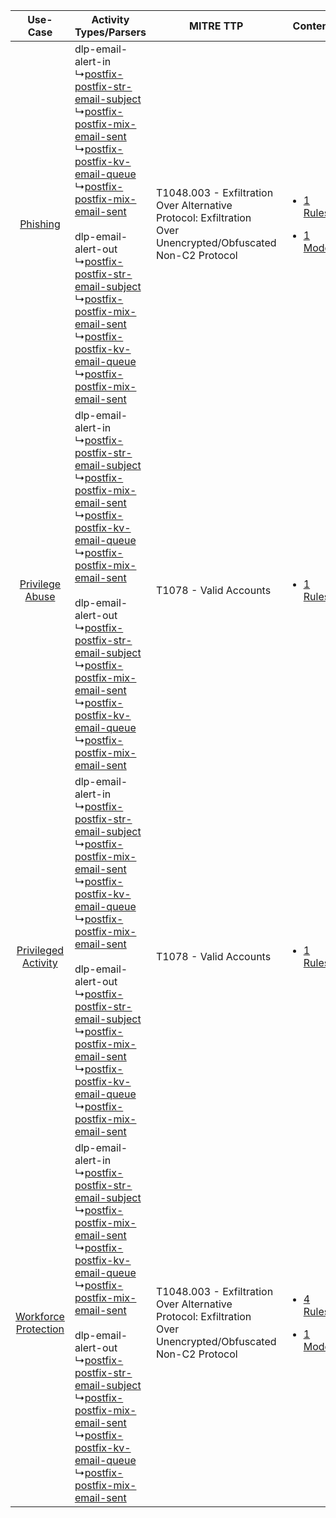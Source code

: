 |    Use-Case    | Activity Types/Parsers    | MITRE TTP    | Content    |
|:----:| ---- | ---- | ---- |
|    [Phishing](../../../UseCases/uc_phishing.md)    |  dlp-email-alert-in<br> ↳[postfix-postfix-str-email-subject](Ps/pC_postfixpostfixstremailsubject.md)<br> ↳[postfix-postfix-mix-email-sent](Ps/pC_postfixpostfixmixemailsent.md)<br> ↳[postfix-postfix-kv-email-queue](Ps/pC_postfixpostfixkvemailqueue.md)<br> ↳[postfix-postfix-mix-email-sent](Ps/pC_postfixpostfixmixemailsent.md)<br><br> dlp-email-alert-out<br> ↳[postfix-postfix-str-email-subject](Ps/pC_postfixpostfixstremailsubject.md)<br> ↳[postfix-postfix-mix-email-sent](Ps/pC_postfixpostfixmixemailsent.md)<br> ↳[postfix-postfix-kv-email-queue](Ps/pC_postfixpostfixkvemailqueue.md)<br> ↳[postfix-postfix-mix-email-sent](Ps/pC_postfixpostfixmixemailsent.md)<br> | T1048.003 - Exfiltration Over Alternative Protocol: Exfiltration Over Unencrypted/Obfuscated Non-C2 Protocol<br> | [<ul><li>1 Rules</li></ul><ul><li>1 Models</li></ul>](RM/r_m_postfix_postfix_Phishing.md)    |
|      [Privilege Abuse](../../../UseCases/uc_privilege_abuse.md)      |  dlp-email-alert-in<br> ↳[postfix-postfix-str-email-subject](Ps/pC_postfixpostfixstremailsubject.md)<br> ↳[postfix-postfix-mix-email-sent](Ps/pC_postfixpostfixmixemailsent.md)<br> ↳[postfix-postfix-kv-email-queue](Ps/pC_postfixpostfixkvemailqueue.md)<br> ↳[postfix-postfix-mix-email-sent](Ps/pC_postfixpostfixmixemailsent.md)<br><br> dlp-email-alert-out<br> ↳[postfix-postfix-str-email-subject](Ps/pC_postfixpostfixstremailsubject.md)<br> ↳[postfix-postfix-mix-email-sent](Ps/pC_postfixpostfixmixemailsent.md)<br> ↳[postfix-postfix-kv-email-queue](Ps/pC_postfixpostfixkvemailqueue.md)<br> ↳[postfix-postfix-mix-email-sent](Ps/pC_postfixpostfixmixemailsent.md)<br> | T1078 - Valid Accounts<br>    | [<ul><li>1 Rules</li></ul>](RM/r_m_postfix_postfix_Privilege_Abuse.md)    |
|  [Privileged Activity](../../../UseCases/uc_privileged_activity.md)  |  dlp-email-alert-in<br> ↳[postfix-postfix-str-email-subject](Ps/pC_postfixpostfixstremailsubject.md)<br> ↳[postfix-postfix-mix-email-sent](Ps/pC_postfixpostfixmixemailsent.md)<br> ↳[postfix-postfix-kv-email-queue](Ps/pC_postfixpostfixkvemailqueue.md)<br> ↳[postfix-postfix-mix-email-sent](Ps/pC_postfixpostfixmixemailsent.md)<br><br> dlp-email-alert-out<br> ↳[postfix-postfix-str-email-subject](Ps/pC_postfixpostfixstremailsubject.md)<br> ↳[postfix-postfix-mix-email-sent](Ps/pC_postfixpostfixmixemailsent.md)<br> ↳[postfix-postfix-kv-email-queue](Ps/pC_postfixpostfixkvemailqueue.md)<br> ↳[postfix-postfix-mix-email-sent](Ps/pC_postfixpostfixmixemailsent.md)<br> | T1078 - Valid Accounts<br>    | [<ul><li>1 Rules</li></ul>](RM/r_m_postfix_postfix_Privileged_Activity.md)    |
| [Workforce Protection](../../../UseCases/uc_workforce_protection.md) |  dlp-email-alert-in<br> ↳[postfix-postfix-str-email-subject](Ps/pC_postfixpostfixstremailsubject.md)<br> ↳[postfix-postfix-mix-email-sent](Ps/pC_postfixpostfixmixemailsent.md)<br> ↳[postfix-postfix-kv-email-queue](Ps/pC_postfixpostfixkvemailqueue.md)<br> ↳[postfix-postfix-mix-email-sent](Ps/pC_postfixpostfixmixemailsent.md)<br><br> dlp-email-alert-out<br> ↳[postfix-postfix-str-email-subject](Ps/pC_postfixpostfixstremailsubject.md)<br> ↳[postfix-postfix-mix-email-sent](Ps/pC_postfixpostfixmixemailsent.md)<br> ↳[postfix-postfix-kv-email-queue](Ps/pC_postfixpostfixkvemailqueue.md)<br> ↳[postfix-postfix-mix-email-sent](Ps/pC_postfixpostfixmixemailsent.md)<br> | T1048.003 - Exfiltration Over Alternative Protocol: Exfiltration Over Unencrypted/Obfuscated Non-C2 Protocol<br> | [<ul><li>4 Rules</li></ul><ul><li>1 Models</li></ul>](RM/r_m_postfix_postfix_Workforce_Protection.md) |